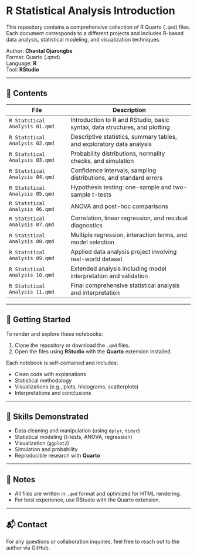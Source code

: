 # R Statistical Analysis Introduction

This repository contains a comprehensive collection of R Quarto (`.qmd`) files. Each document corresponds to a different projects and includes R-based data analysis, statistical modeling, and visualization techniques.

Author: **Chantal Ojurongbe**  
Format: Quarto (.qmd)   
Language: **R**  
Tool: **RStudio**

---

## 📁 Contents

| File | Description |
|------|-------------|
| `R Statstical Analysis 01.qmd` | Introduction to R and RStudio, basic syntax, data structures, and plotting |
| `R Statstical Analysis 02.qmd` | Descriptive statistics, summary tables, and exploratory data analysis |
| `R Statstical Analysis 03.qmd` | Probability distributions, normality checks, and simulation |
| `R Statstical Analysis 04.qmd` | Confidence intervals, sampling distributions, and standard errors |
| `R Statstical Analysis 05.qmd` | Hypothesis testing: one-sample and two-sample t-tests |
| `R Statstical Analysis 06.qmd` | ANOVA and post-hoc comparisons |
| `R Statstical Analysis 07.qmd` | Correlation, linear regression, and residual diagnostics |
| `R Statstical Analysis 08.qmd` | Multiple regression, interaction terms, and model selection |
| `R Statstical Analysis 09.qmd` | Applied data analysis project involving real-world dataset |
| `R Statstical Analysis 10.qmd` | Extended analysis including model interpretation and validation |
| `R Statstical Analysis 11.qmd` | Final comprehensive statistical analysis and interpretation |

---

## 🚀 Getting Started

To render and explore these notebooks:

1. Clone the repository or download the `.qmd` files.
2. Open the files using **RStudio** with the **Quarto** extension installed.

Each notebook is self-contained and includes:
- Clean code with explanations
- Statistical methodology
- Visualizations (e.g., plots, histograms, scatterplots)
- Interpretations and conclusions

---

## 🧠 Skills Demonstrated

- Data cleaning and manipulation (using `dplyr`, `tidyr`)
- Statistical modeling (t-tests, ANOVA, regression)
- Visualization (`ggplot2`)
- Simulation and probability
- Reproducible research with **Quarto**

---

## 📌 Notes

- All files are written in `.qmd` format and optimized for HTML rendering.
- For best experience, use RStudio with the Quarto extension.

---

## 📬 Contact

For any questions or collaboration inquiries, feel free to reach out to the author via GitHub.
